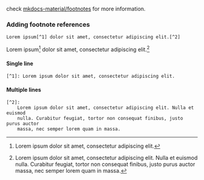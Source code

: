 check [mkdocs-material/footnotes](https://squidfunk.github.io/mkdocs-material/reference/footnotes/) for more information.

### Adding footnote references
```
Lorem ipsum[^1] dolor sit amet, consectetur adipiscing elit.[^2]
```
Lorem ipsum[^1] dolor sit amet, consectetur adipiscing elit.[^2]

#### Single line
```
[^1]: Lorem ipsum dolor sit amet, consectetur adipiscing elit.
```
[^1]: Lorem ipsum dolor sit amet, consectetur adipiscing elit.

#### Multiple lines
```
[^2]:
    Lorem ipsum dolor sit amet, consectetur adipiscing elit. Nulla et euismod
    nulla. Curabitur feugiat, tortor non consequat finibus, justo purus auctor
    massa, nec semper lorem quam in massa.
```
[^2]:
    Lorem ipsum dolor sit amet, consectetur adipiscing elit. Nulla et euismod
    nulla. Curabitur feugiat, tortor non consequat finibus, justo purus auctor
    massa, nec semper lorem quam in massa.
